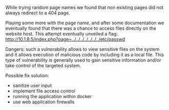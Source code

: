 While trying random page names we found that non existing pages did not always redirect to a 404 page.

Playing some more with the page name, and after some documentation we eventually found that there was a chance to access files directly on the website host.
This attempt eventually unveiled a flag:
http://10.1.8.5/index.php?page=../../../../../../../etc/passwd

Dangers: such a vulnerability allows to view sensitive files on the system and it allows execution of malicious code by including it as a local file. This type of vulnerability is generally used to gain sensitive information and/or take control of the targeted system.

Possible fix solution:

- sanitize user input
- implement file access control
- running the application within docker
- use web application firewalls
